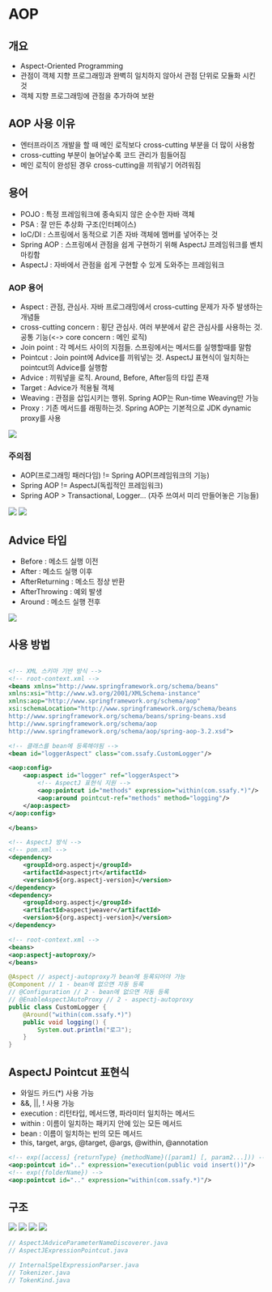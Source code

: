 # AOP

## 개요

- Aspect-Oriented Programming
- 관점이 객체 지향 프로그래밍과 완벽히 일치하지 않아서 관점 단위로 모듈화 시킨 것
- 객체 지향 프로그래밍에 관점을 추가하여 보완

## AOP 사용 이유

- 엔터프라이즈 개발을 할 때 메인 로직보다 cross-cutting 부분을 더 많이 사용함
- cross-cutting 부분이 늘어날수록 코드 관리가 힘들어짐
- 메인 로직이 완성된 경우 cross-cutting을 끼워넣기 어려워짐

## 용어

- POJO : 특정 프레임워크에 종속되지 않은 순수한 자바 객체
- PSA : 잘 만든 추상화 구조(인터페이스)
- IoC/DI : 스프링에서 동적으로 기존 자바 객체에 멤버를 넣어주는 것
- Spring AOP : 스프링에서 관점을 쉽게 구현하기 위해 AspectJ 프레임워크를 벤치마킹함
- AspectJ : 자바에서 관점을 쉽게 구현할 수 있게 도와주는 프레임워크

### AOP 용어

- Aspect : 관점, 관심사. 자바 프로그래밍에서 cross-cutting 문제가 자주 발생하는 개념들
- cross-cutting concern : 횡단 관심사. 여러 부분에서 같은 관심사를 사용하는 것. 공통 기능(<-> core concern : 메인 로직)
- Join point : 각 메서드 사이의 지점들. 스프링에서는 메서드를 실행할때를 말함
- Pointcut : Join point에 Advice를 끼워넣는 것. AspectJ 표현식이 일치하는 pointcut의 Advice를 실행함
- Advice : 끼워넣을 로직. Around, Before, After등의 타입 존재
- Target : Advice가 적용될 객체
- Weaving : 관점을 삽입시키는 행위. Spring AOP는 Run-time Weaving만 가능
- Proxy : 기존 메서드를 래핑하는것. Spring AOP는 기본적으로 JDK dynamic proxy를 사용

<img src="./img/cross-cutting.PNG">

### 주의점

- AOP(프로그래밍 패러다임) != Spring AOP(프레임워크의 기능)
- Spring AOP != AspectJ(독립적인 프레임워크)
- Spring AOP > Transactional, Logger... (자주 쓰여서 미리 만들어놓은 기능들)

<img src="./img/spring triangle.png">
<img src="./img/aop aspectj.PNG">

## Advice 타입

- Before : 메소드 실행 이전
- After : 메소드 실행 이후
- AfterReturning : 메소드 정상 반환
- AfterThrowing : 예외 발생
- Around : 메소드 실행 전후

<img src="./img/advice.jpg">

## 사용 방법

``` xml

<!-- XML 스키마 기반 방식 -->
<!-- root-context.xml -->
<beans xmlns="http://www.springframework.org/schema/beans"
xmlns:xsi="http://www.w3.org/2001/XMLSchema-instance"
xmlns:aop="http://www.springframework.org/schema/aop"
xsi:schemaLocation="http://www.springframework.org/schema/beans
http://www.springframework.org/schema/beans/spring-beans.xsd
http://www.springframework.org/schema/aop
http://www.springframework.org/schema/aop/spring-aop-3.2.xsd">

<!-- 클래스를 bean에 등록해야됨 -->
<bean id="loggerAspect" class="com.ssafy.CustomLogger"/>

<aop:config>
    <aop:aspect id="logger" ref="loggerAspect">
        <!-- AspectJ 표현식 지원 -->
        <aop:pointcut id="methods" expression="within(com.ssafy.*)"/>
        <aop:around pointcut-ref="methods" method="logging"/>
    </aop:aspect>
</aop:config>

</beans>
```

``` xml
<!-- AspectJ 방식 -->
<!-- pom.xml -->
<dependency>
    <groupId>org.aspectj</groupId>
    <artifactId>aspectjrt</artifactId>
    <version>${org.aspectj-version}</version>
</dependency>
<dependency>
    <groupId>org.aspectj</groupId>
    <artifactId>aspectjweaver</artifactId>
    <version>${org.aspectj-version}</version>
</dependency>

<!-- root-context.xml -->
<beans>
<aop:aspectj-autoproxy/> 
</beans>
```
``` java
@Aspect // aspectj-autoproxy가 bean에 등록되어야 가능
@Component // 1 - bean에 없으면 자동 등록
// @Configuration // 2 - bean에 없으면 자동 등록
// @EnableAspectJAutoProxy // 2 - aspectj-autoproxy
public class CustomLogger {	
	@Around("within(com.ssafy.*)")
	public void logging() {
        System.out.println("로그");
    }
}
```

## AspectJ Pointcut 표현식

- 와일드 카드(*) 사용 가능
- &&, ||, ! 사용 가능
- execution : 리턴타입, 메서드명, 파라미터 일치하는 메서드
- within : 이름이 일치하는 패키지 안에 있는 모든 메서드
- bean : 이름이 일치하는 빈의 모든 메서드
- this, target, args, @target, @args, @within, @annotation

``` xml
<!-- exp([access] {returnType} {methodName}([param1] [, param2...])) -->
<aop:pointcut id=".." expression="execution(public void insert())"/>
<!-- exp({folderName}) -->
<aop:pointcut id=".." expression="within(com.ssafy.*)"/>
```

## 구조

<img src="./img/aop1.jpg">
<img src="./img/aop2.jpg">
<img src="./img/aop3.jpg">
<img src="./img/aop4.jpg">

```java
// AspectJAdviceParameterNameDiscoverer.java
// AspectJExpressionPointcut.java

// InternalSpelExpressionParser.java
// Tokenizer.java
// TokenKind.java
```